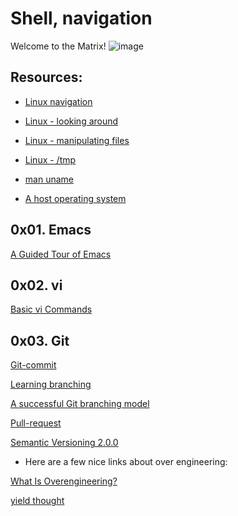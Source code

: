 # Shell, navigation

Welcome to the Matrix!
![image](https://github.com/pixie-a/alx-system_engineering-devops/assets/101095081/3e644774-e6d8-46e4-bc00-62429188d0ed)

## Resources:

* [Linux navigation](https://linuxcommand.org/lc3_lts0020.php)

* [Linux - looking around](https://linuxcommand.org/lc3_lts0030.php)

* [Linux - manipulating files](https://linuxcommand.org/lc3_lts0050.php)

* [Linux - /tmp](https://tldp.org/LDP/Linux-Filesystem-Hierarchy/html/tmp.html)

* [man uname](https://linux.die.net/man/1/uname)

* [A host operating system](https://lemp.io/what-is-a-host-operating-system-2/)

## 0x01. Emacs

[A Guided Tour of Emacs](https://www.gnu.org/software/emacs/tour/)

## 0x02. vi

[Basic vi Commands](https://www.cs.colostate.edu/helpdocs/vi.html)

## 0x03. Git

[Git-commit](https://cbea.ms/git-commit/)

[Learning branching](https://learngitbranching.js.org/)

[A successful Git branching model](https://nvie.com/posts/a-successful-git-branching-model/)

[Pull-request](https://codeinthehole.com/tips/pull-requests-and-other-good-practices-for-teams-using-github/)

[Semantic Versioning 2.0.0](https://semver.org/)

* Here are a few nice links about over engineering:

[What Is Overengineering?](https://www.codesimplicity.com/post/what-is-overengineering/)

[yield thought](https://coderoom.wordpress.com/2010/06/23/criminal-overengineering/)
